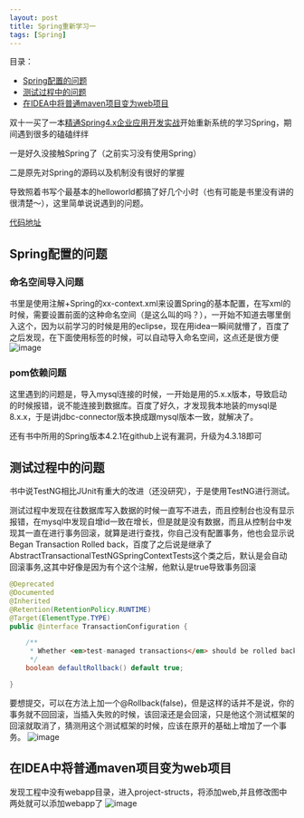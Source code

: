 ```yaml
---
layout: post
title: Spring重新学习一
tags: [Spring]
---
```

目录：
- [Spring配置的问题](#spring配置的问题)
- [测试过程中的问题](#测试过程中的问题)
- [在IDEA中将普通maven项目变为web项目](#在idea中将普通maven项目变为web项目)


双十一买了一本[精通Spring4.x企业应用开发实战](https://book.douban.com/subject/26952826/)开始重新系统的学习Spring，期间遇到很多的磕磕绊绊

一是好久没接触Spring了（之前实习没有使用Spring）

二是原先对Spring的源码以及机制没有很好的掌握

导致照着书写个最基本的helloworld都搞了好几个小时（也有可能是书里没有讲的很清楚～），这里简单说说遇到的问题。

[代码地址](https://github.com/ruanwenjun/spring4.x-study/tree/master/charpter2)


## Spring配置的问题
### 命名空间导入问题
书里是使用注解+Spring的xx-context.xml来设置Spring的基本配置，在写xml的时候，需要设置前面的<beans xmlns=“” >这种命名空间（是这么叫的吗？），一开始不知道去哪里倒入这个，因为以前学习的时候是用的eclipse，现在用idea一瞬间就懵了，百度了之后发现，在下面使用标签的时候，可以自动导入命名空间，这点还是很方便
![image](https://ruanwenjun.github.io/images/2018-11-17/xml.jpg)

### pom依赖问题
这里遇到的问题是，导入mysql连接的时候，一开始是用的5.x.x版本，导致启动的时候报错，说不能连接到数据库。百度了好久，才发现我本地装的mysql是8.x.x，于是讲jdbc-connector版本换成跟mysql版本一致，就解决了。

还有书中所用的Spring版本4.2.1在github上说有漏洞，升级为4.3.18即可


## 测试过程中的问题

书中说TestNG相比JUnit有重大的改进（还没研究），于是使用TestNG进行测试。

测试过程中发现在往数据库写入数据的时候一直写不进去，而且控制台也没有显示报错，在mysql中发现自增id一致在增长，但是就是没有数据，而且从控制台中发现其一直在进行事务回滚，就算是进行查找，你自己没有配置事务，他也会显示说Began Transaction Rolled back，百度了之后说是继承了AbstractTransactionalTestNGSpringContextTests这个类之后，默认是会自动回滚事务,这其中好像是因为有个这个注解，他默认是true导致事务回滚
```java
@Deprecated
@Documented
@Inherited
@Retention(RetentionPolicy.RUNTIME)
@Target(ElementType.TYPE)
public @interface TransactionConfiguration {

    /**
     * Whether <em>test-managed transactions</em> should be rolled back by default.
     */
    boolean defaultRollback() default true;

}

```
要想提交，可以在方法上加一个@Rollback(false)，但是这样的话并不是说，你的事务就不回回滚，当插入失败的时候，该回滚还是会回滚，只是他这个测试框架的回滚就取消了，猜测用这个测试框架的时候，应该在原开的基础上增加了一个事务。
![image](https://ruanwenjun.github.io/images/2018-11-17/rolback.jpg)



## 在IDEA中将普通maven项目变为web项目

发现工程中没有webapp目录，进入project-structs，将添加web,并且修改图中两处就可以添加webapp了
![image](https://ruanwenjun.github.io/images/2018-11-17/projectstruct.jpg)






